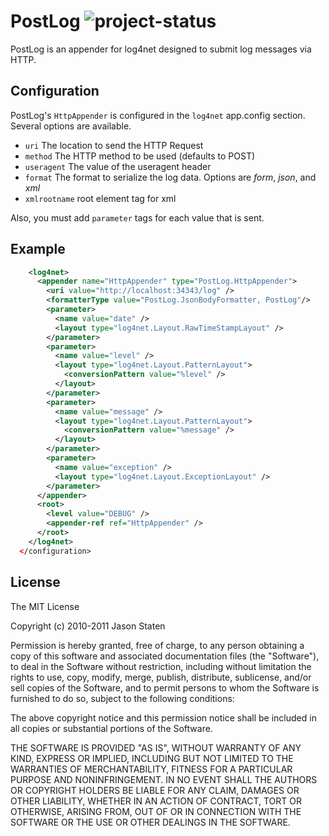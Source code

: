 PostLog ![project-status](http://stillmaintained.com/statianzo/PostLog.png)
===

PostLog is an appender for log4net designed to submit log messages via HTTP.

Configuration
---

PostLog's `HttpAppender` is configured in the `log4net` app.config section.
Several options are available.

- `uri` The location to send the HTTP Request
- `method` The HTTP method to be used (defaults to POST)
- `useragent` The value of the useragent header
- `format` The format to serialize the log data. Options are *form*, *json*, and *xml*
- `xmlrootname` root element tag for xml

Also, you must add `parameter` tags for each value that is sent.

Example
---
```xml
    <log4net>
      <appender name="HttpAppender" type="PostLog.HttpAppender">
        <uri value="http://localhost:34343/log" />
        <formatterType value="PostLog.JsonBodyFormatter, PostLog"/>
        <parameter>
          <name value="date" />
          <layout type="log4net.Layout.RawTimeStampLayout" />
        </parameter>
        <parameter>
          <name value="level" />
          <layout type="log4net.Layout.PatternLayout">
            <conversionPattern value="%level" />
          </layout>
        </parameter>
        <parameter>
          <name value="message" />
          <layout type="log4net.Layout.PatternLayout">
            <conversionPattern value="%message" />
          </layout>
        </parameter>
        <parameter>
          <name value="exception" />
          <layout type="log4net.Layout.ExceptionLayout" />
        </parameter>
      </appender>
      <root>
        <level value="DEBUG" />
        <appender-ref ref="HttpAppender" />
      </root>
    </log4net>
  </configuration>
```
License
---

The MIT License

Copyright (c) 2010-2011 Jason Staten

Permission is hereby granted, free of charge, to any person obtaining a copy
of this software and associated documentation files (the "Software"), to deal
in the Software without restriction, including without limitation the rights
to use, copy, modify, merge, publish, distribute, sublicense, and/or sell
copies of the Software, and to permit persons to whom the Software is
furnished to do so, subject to the following conditions:

The above copyright notice and this permission notice shall be included in
all copies or substantial portions of the Software.

THE SOFTWARE IS PROVIDED "AS IS", WITHOUT WARRANTY OF ANY KIND, EXPRESS OR
IMPLIED, INCLUDING BUT NOT LIMITED TO THE WARRANTIES OF MERCHANTABILITY,
FITNESS FOR A PARTICULAR PURPOSE AND NONINFRINGEMENT. IN NO EVENT SHALL THE
AUTHORS OR COPYRIGHT HOLDERS BE LIABLE FOR ANY CLAIM, DAMAGES OR OTHER
LIABILITY, WHETHER IN AN ACTION OF CONTRACT, TORT OR OTHERWISE, ARISING FROM,
OUT OF OR IN CONNECTION WITH THE SOFTWARE OR THE USE OR OTHER DEALINGS IN
THE SOFTWARE.



[nugget]: http://nugget.codeplex.com/ 
